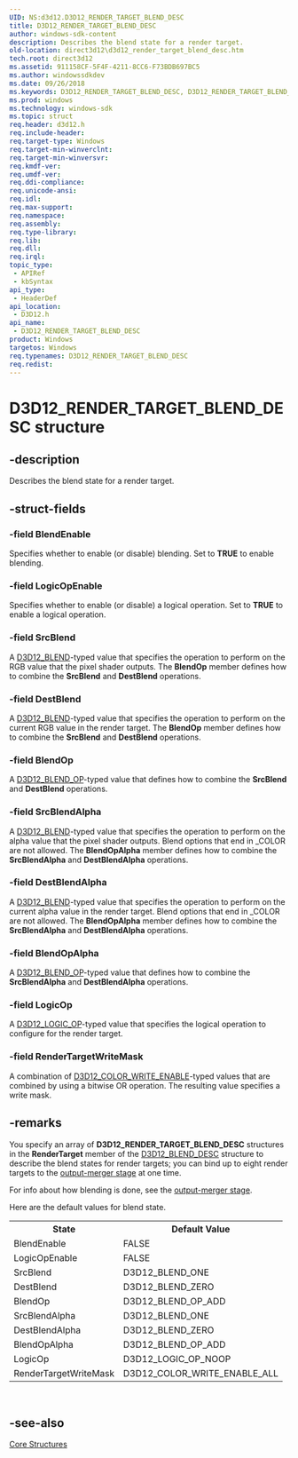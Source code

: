 ```yaml
---
UID: NS:d3d12.D3D12_RENDER_TARGET_BLEND_DESC
title: D3D12_RENDER_TARGET_BLEND_DESC
author: windows-sdk-content
description: Describes the blend state for a render target.
old-location: direct3d12\d3d12_render_target_blend_desc.htm
tech.root: direct3d12
ms.assetid: 911158CF-5F4F-4211-8CC6-F73BDB697BC5
ms.author: windowssdkdev
ms.date: 09/26/2018
ms.keywords: D3D12_RENDER_TARGET_BLEND_DESC, D3D12_RENDER_TARGET_BLEND_DESC structure, d3d12/D3D12_RENDER_TARGET_BLEND_DESC, direct3d12.d3d12_render_target_blend_desc
ms.prod: windows
ms.technology: windows-sdk
ms.topic: struct
req.header: d3d12.h
req.include-header: 
req.target-type: Windows
req.target-min-winverclnt: 
req.target-min-winversvr: 
req.kmdf-ver: 
req.umdf-ver: 
req.ddi-compliance: 
req.unicode-ansi: 
req.idl: 
req.max-support: 
req.namespace: 
req.assembly: 
req.type-library: 
req.lib: 
req.dll: 
req.irql: 
topic_type:
 - APIRef
 - kbSyntax
api_type:
 - HeaderDef
api_location:
 - D3D12.h
api_name:
 - D3D12_RENDER_TARGET_BLEND_DESC
product: Windows
targetos: Windows
req.typenames: D3D12_RENDER_TARGET_BLEND_DESC
req.redist: 
---
```


# D3D12_RENDER_TARGET_BLEND_DESC structure


## -description


Describes the blend state for a render target.


## -struct-fields




### -field BlendEnable

Specifies whether to enable (or disable) blending. Set to <b>TRUE</b> to enable blending.


### -field LogicOpEnable

Specifies whether to enable (or disable) a logical operation. Set to <b>TRUE</b> to enable a logical operation.


### -field SrcBlend

A <a href="https://msdn.microsoft.com/en-us/library/Dn770338(v=VS.85).aspx">D3D12_BLEND</a>-typed value that specifies the operation to perform on the RGB value that the pixel shader outputs. The <b>BlendOp</b> member defines how to combine the <b>SrcBlend</b> and <b>DestBlend</b> operations.


### -field DestBlend

A <a href="https://msdn.microsoft.com/en-us/library/Dn770338(v=VS.85).aspx">D3D12_BLEND</a>-typed value that specifies the operation to perform on the current RGB value in the render target. The <b>BlendOp</b> member defines how to combine the <b>SrcBlend</b> and <b>DestBlend</b> operations.


### -field BlendOp

A <a href="https://msdn.microsoft.com/en-us/library/Dn770340(v=VS.85).aspx">D3D12_BLEND_OP</a>-typed value that defines how to combine the <b>SrcBlend</b> and <b>DestBlend</b> operations.


### -field SrcBlendAlpha

A <a href="https://msdn.microsoft.com/en-us/library/Dn770338(v=VS.85).aspx">D3D12_BLEND</a>-typed value that specifies the operation to perform on the alpha value that the pixel shader outputs. Blend options that end in _COLOR are not allowed. The <b>BlendOpAlpha</b> member defines how to combine the <b>SrcBlendAlpha</b> and <b>DestBlendAlpha</b> operations.


### -field DestBlendAlpha

A <a href="https://msdn.microsoft.com/en-us/library/Dn770338(v=VS.85).aspx">D3D12_BLEND</a>-typed value that specifies the operation to perform on the current alpha value in the render target. Blend options that end in _COLOR are not allowed. The <b>BlendOpAlpha</b> member defines how to combine the <b>SrcBlendAlpha</b> and <b>DestBlendAlpha</b> operations.


### -field BlendOpAlpha

A <a href="https://msdn.microsoft.com/en-us/library/Dn770340(v=VS.85).aspx">D3D12_BLEND_OP</a>-typed value that defines how to combine the <b>SrcBlendAlpha</b> and <b>DestBlendAlpha</b> operations.


### -field LogicOp

A  <a href="https://msdn.microsoft.com/en-us/library/Dn770379(v=VS.85).aspx">D3D12_LOGIC_OP</a>-typed value that specifies the logical operation to configure for the render target.


### -field RenderTargetWriteMask

A combination of <a href="https://msdn.microsoft.com/en-us/library/Dn770347(v=VS.85).aspx">D3D12_COLOR_WRITE_ENABLE</a>-typed values that are combined by using a bitwise OR operation. The resulting value specifies a write mask.


## -remarks



You specify an array of <b>D3D12_RENDER_TARGET_BLEND_DESC</b> structures in the <b>RenderTarget</b> member of the <a href="https://msdn.microsoft.com/en-us/library/Dn770339(v=VS.85).aspx">D3D12_BLEND_DESC</a> structure to describe the blend states for render targets; you can bind up to eight render targets to the <a href="https://msdn.microsoft.com/en-us/library/Bb205120(v=VS.85).aspx">output-merger stage</a> at one time.

For info about how blending is done, see the <a href="https://msdn.microsoft.com/en-us/library/Bb205120(v=VS.85).aspx">output-merger stage</a>.

Here are the default values for blend state.

<table>
<tr>
<th>State</th>
<th>Default Value</th>
</tr>
<tr>
<td>BlendEnable</td>
<td>FALSE</td>
</tr>
<tr>
<td>LogicOpEnable</td>
<td>FALSE</td>
</tr>
<tr>
<td>SrcBlend</td>
<td>D3D12_BLEND_ONE</td>
</tr>
<tr>
<td>DestBlend</td>
<td>D3D12_BLEND_ZERO</td>
</tr>
<tr>
<td>BlendOp</td>
<td>D3D12_BLEND_OP_ADD</td>
</tr>
<tr>
<td>SrcBlendAlpha</td>
<td>D3D12_BLEND_ONE</td>
</tr>
<tr>
<td>DestBlendAlpha</td>
<td>D3D12_BLEND_ZERO</td>
</tr>
<tr>
<td>BlendOpAlpha</td>
<td>D3D12_BLEND_OP_ADD</td>
</tr>
<tr>
<td>LogicOp</td>
<td>D3D12_LOGIC_OP_NOOP</td>
</tr>
<tr>
<td>RenderTargetWriteMask</td>
<td>D3D12_COLOR_WRITE_ENABLE_ALL</td>
</tr>
</table>
 




## -see-also




<a href="https://msdn.microsoft.com/en-us/library/Dn770459(v=VS.85).aspx">Core Structures</a>
 

 

